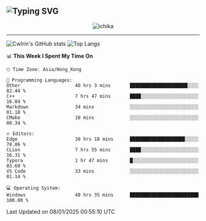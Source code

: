 ![Typing SVG](https://readme-typing-svg.demolab.com?font=Jost&size=24&pause=1000&color=7799EE&vCenter=true&multiline=true&random=false&width=435&height=100&lines=Hi+there;I'm+Sakurakouji+Nanaha;You+can+also+tell+me+Cwlrin%E2%98%86)
---
<p align="center">
  <img src="https://image.cwlrin.wiki/images/2024/11/09/1000015899.md.png" alt="ichika" border="0" />
</p>

---
![Cwlrin's GitHub stats](https://github-readme-stats.vercel.app/api?username=cwlrin&show_icons=true&theme=buefy)
![Top Langs](https://github-readme-stats.vercel.app/api/top-langs/?username=cwlrin&layout=compact&hide=html,css)

<!--START_SECTION:waka-->
📊 **This Week I Spent My Time On** 

```text
🕑︎ Time Zone: Asia/Hong_Kong

💬 Programming Languages: 
Other                    40 hrs 3 mins       █████████████████████░░░░   82.44 % 
C++                      7 hrs 47 mins       ████░░░░░░░░░░░░░░░░░░░░░   16.04 % 
Markdown                 34 mins             ░░░░░░░░░░░░░░░░░░░░░░░░░   01.18 % 
CMake                    10 mins             ░░░░░░░░░░░░░░░░░░░░░░░░░   00.34 % 

🔥 Editors: 
Edge                     38 hrs 18 mins      ████████████████████░░░░░   78.86 % 
CLion                    7 hrs 55 mins       ████░░░░░░░░░░░░░░░░░░░░░   16.31 % 
Typora                   1 hr 47 mins        █░░░░░░░░░░░░░░░░░░░░░░░░   03.69 % 
VS Code                  33 mins             ░░░░░░░░░░░░░░░░░░░░░░░░░   01.14 % 

💻 Operating System: 
Windows                  48 hrs 35 mins      █████████████████████████   100.00 % 
```


 Last Updated on 08/01/2025 00:55:10 UTC
<!--END_SECTION:waka-->
